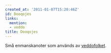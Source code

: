 ```yaml
---
created_at: '2011-01-07T15:20:46Z'
id: Dooqojes
links:
  mention:
  - veddo
title: Dooqojes
---
```


Små enmanskanoter som används av [veddofolket].

  [veddofolket]: veddo
